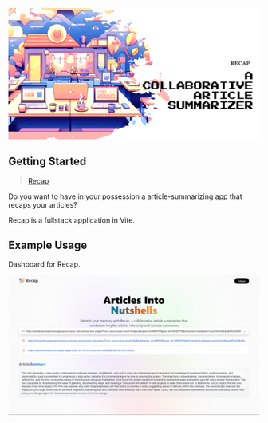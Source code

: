 ![Recap](/public/readme.png)

## Getting Started

> [Recap](https://recap-article.vercel.app/)

Do you want to have in your possession a article-summarizing app that recaps your articles?

Recap is a fullstack application in Vite.

## Example Usage

Dashboard for Recap.

![recap](/public/example.png)
